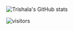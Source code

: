 
![Trishala's GitHub stats](https://github-readme-stats.vercel.app/api?username=trishala01&show_icons=true)


![visitors](https://visitor-badge.glitch.me/badge?page_id=trishala01.visitor.badge)
